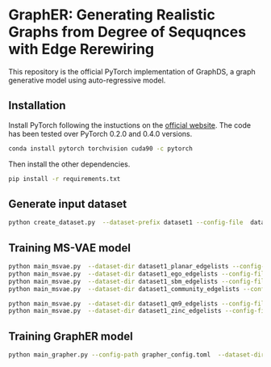 # GraphER: Generating Realistic Graphs from Degree of Sequqnces with Edge Rerewiring
This repository is the official PyTorch implementation of GraphDS, a graph generative model using auto-regressive model.

## Installation
Install PyTorch following the instuctions on the [official website](https://pytorch.org/). The code has been tested over PyTorch 0.2.0 and 0.4.0 versions.
```bash
conda install pytorch torchvision cuda90 -c pytorch
```
Then install the other dependencies.
```bash
pip install -r requirements.txt
```

## Generate input dataset
```bash
python create_dataset.py  --dataset-prefix dataset1 --config-file  dataset1_config.toml
```

## Training MS-VAE model
```bash
python main_msvae.py  --dataset-dir dataset1_planar_edgelists --config-file  msvae_config1.toml --output-model msvae_planar --evaluate
python main_msvae.py  --dataset-dir dataset1_ego_edgelists --config-file  msvae_config1.toml --output-model msvae_ego --evaluate
python main_msvae.py  --dataset-dir dataset1_sbm_edgelists --config-file  msvae_config1.toml --output-model msvae_sbm --evaluate
python main_msvae.py  --dataset-dir dataset1_community_edgelists --config-file  msvae_config1.toml --output-model msvae_community --evaluate

python main_msvae.py  --dataset-dir dataset1_qm9_edgelists --config-file  msvae_config1.toml --output-model msvae_qm9 --evaluate
python main_msvae.py  --dataset-dir dataset1_zinc_edgelists --config-file  msvae_config1.toml --output-model msvae_zinc --evaluate
```

## Training GraphER model
```bash
python main_grapher.py --config-path grapher_config.toml  --dataset-dir dataset1_planar_edgelists --msvae-model msvae_planar --msvae-config-path msvae_config1.toml --output-model grapher_planar --evaluate
```


